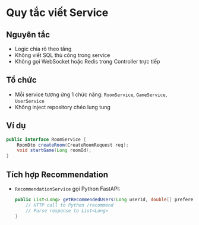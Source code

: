 # Quy tắc viết Service

## Nguyên tắc
- Logic chia rõ theo tầng
- Không viết SQL thủ công trong service
- Không gọi WebSocket hoặc Redis trong Controller trực tiếp

## Tổ chức
- Mỗi service tương ứng 1 chức năng: `RoomService`, `GameService`, `UserService`
- Không inject repository chéo lung tung

## Ví dụ
```java
public interface RoomService {
    RoomDto createRoom(CreateRoomRequest req);
    void startGame(Long roomId);
}
```

## Tích hợp Recommendation
- `RecommendationService` gọi Python FastAPI:
  ```java
  public List<Long> getRecommendedUsers(Long userId, double[] preferences) {
      // HTTP call to Python /recommend
      // Parse response to List<Long>
  }
  ```